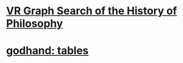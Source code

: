 <h1><a href="http://www.dubioustunic.github.io/vr-philosophy-graph-search/page.html">VR Graph Search of the History of Philosophy</a></h1>
<h1><a href="http://wwww.dubioustunic.github.io/godhand-tables/index.html">godhand: tables</a></h1>
